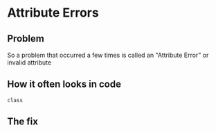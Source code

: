 # Attribute Errors


## Problem

So a problem that occurred a few times is called an "Attribute Error" or invalid attribute

## How it often looks in code

```
class 
```

## The fix

